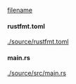 
[filename](./source/README.md ':include')

<!-- slide:break -->

<!-- tabs:start -->

#### **<span class="file-source file-added">rustfmt.toml</span>**

[./source/rustfmt.toml](./source/rustfmt.toml ':include :type=code toml')

#### **<span class="file-source file-modified">main.rs</span>**

[./source/src/main.rs](./source/src/main.rs ':include :type=code rust')



<!-- tabs:end -->
